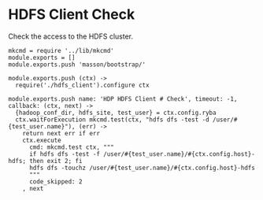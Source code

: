 
# HDFS Client Check

Check the access to the HDFS cluster.

    mkcmd = require '../lib/mkcmd'
    module.exports = []
    module.exports.push 'masson/bootstrap/'

    module.exports.push (ctx) ->
      require('./hdfs_client').configure ctx

    module.exports.push name: 'HDP HDFS Client # Check', timeout: -1, callback: (ctx, next) ->
      {hadoop_conf_dir, hdfs_site, test_user} = ctx.config.ryba
      ctx.waitForExecution mkcmd.test(ctx, "hdfs dfs -test -d /user/#{test_user.name}"), (err) ->
        return next err if err
        ctx.execute
          cmd: mkcmd.test ctx, """
          if hdfs dfs -test -f /user/#{test_user.name}/#{ctx.config.host}-hdfs; then exit 2; fi
          hdfs dfs -touchz /user/#{test_user.name}/#{ctx.config.host}-hdfs
          """
          code_skipped: 2
        , next